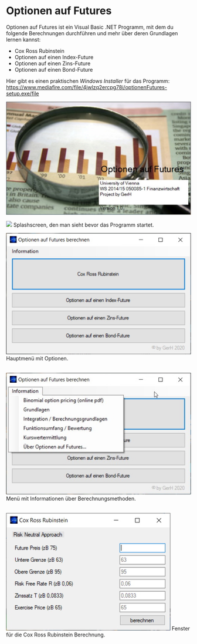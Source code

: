 # Optionen auf Futures
Optionen auf Futures ist ein Visual Basic .NET Programm, mit dem du folgende Berechnungen durchführen und mehr über deren Grundlagen lernen kannst:

 - Cox Ross Rubinstein
 - Optionen auf einen Index-Future
 - Optionen auf einen Zins-Future
 - Optionen auf einen Bond-Future

Hier gibt es einen praktischen *Windows Installer* für das Programm: https://www.mediafire.com/file/4jwlzq2ercpg78i/optionenFutures-setup.exe/file


<p align="center">
 
![Splashscreen](screenshot/of-screenshot-1.jpg?raw=true "Splashscreen")

<img src="screenshot/of-screenshot-1.jpgf">
Splashscreen, den man sieht bevor das Programm startet.


![Hauptmenü](screenshot/of-screenshot-2.jpg?raw=true "Hauptmenü")
Hauptmenü mit Optionen.
<br><br>

![Informationen über Berechnungsmethoden](screenshot/of-screenshot-3.jpg?raw=true "Informationen über Berechnungsmethoden")
Menü mit Informationen über Berechnungsmethoden.
<br><br>

![Cox Ross Rubinstein Berechnung](screenshot/of-screenshot-4.jpg?raw=true "Cox Ross Rubinstein Berechnung")
Fenster für die Cox Ross Rubinstein Berechnung.
<br><br>
</p>
